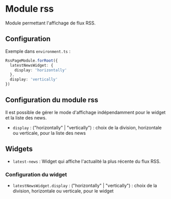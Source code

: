 # Module rss

Module permettant l'affichage de flux RSS.

## Configuration
Exemple dans `environment.ts` :

```typescript
RssPageModule.forRoot({
  latestNewsWidget: {
    display: 'horizontally'
  },
  display: 'vertically'
})
```

## Configuration du module rss
Il est possible de gérer le mode d'affichage indépendamment pour le widget et la liste des news.

- `display` : ("horizontally" | "vertically") : choix de la division, horizontale ou verticale, pour la liste des news

## Widgets
- `latest-news` : Widget qui affiche l'actualité la plus récente du flux RSS. 

### Configuration du widget
- `latestNewsWidget.display` : ("horizontally" | "vertically") : choix de la division, horizontale ou verticale, pour le widget
